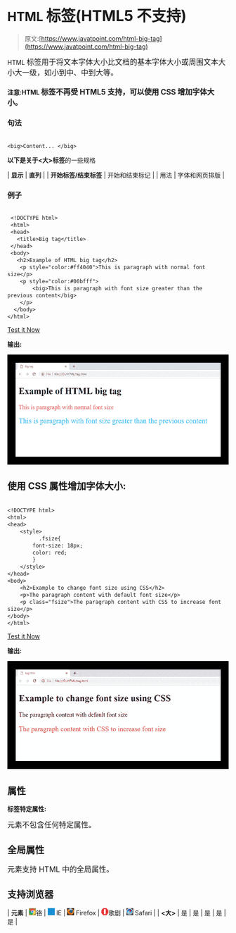 # HTML <big>标签(HTML5 不支持)</big>

> 原文:[https://www.javatpoint.com/html-big-tag](https://www.javatpoint.com/html-big-tag)

HTML <big>标签用于将文本字体大小比文档的基本字体大小或周围文本大小大一级，如小到中、中到大等。</big>

#### 注意:HTML <big>标签不再受 HTML5 支持，可以使用 CSS 增加字体大小。</big>

### 句法

```

<big>Content... </big>

```

**以下是关于<大>标签**的一些规格

| **显示** | **直列** |
| **开始标签/结束标签** | 开始和结束标记 |
| 用法 | 字体和网页排版 |

### 例子

```

 <!DOCTYPE html>
 <html>
 <head>
   <title>Big tag</title>
 </head>
 <body>
   <h2>Example of HTML big tag</h2>
    <p style="color:#ff4040">This is paragraph with normal font size</p>
    <p style="color:#00bfff">
        <big>This is paragraph with font size greater than the previous content</big>
    </p>
  </body>
</html>

```

[Test it Now](https://www.javatpoint.com/oprweb/test.jsp?filename=HTMLbigtag)

**输出:**

![HTML big tag](img/df99ce5ed4df3df41abdff3900d6eb59.png)

## 使用 CSS 属性增加字体大小:

```

<!DOCTYPE html>
<html>
<head>
	<style>
	      .fsize{
		font-size: 18px;
		color: red;
		}
	</style>
</head>
<body>
	<h2>Example to change font size using CSS</h2>
	<p>The paragraph content with default font size</p>
	<p class="fsize">The paragraph content with CSS to increase font size</p>
</body>
</html>

```

[Test it Now](https://www.javatpoint.com/oprweb/test.jsp?filename=HTMLbigtag2)

**输出:**

![HTML big tag](img/d708bb75378c9a1b36e9e86ff15c1403.png)

## 属性

**标签特定属性:**

<big>元素不包含任何特定属性。</big>

## 全局属性

<big>元素支持 HTML 中的全局属性。</big>

## 支持浏览器

| **元素** | ![chrome browser](img/4fbdc93dc2016c5049ed108e7318df19.png)铬 | ![ie browser](img/83dd23df1fe8373fd5bf054b2c1dd88b.png) IE | ![firefox browser](img/4f001fff393888a8a807ed29b28145d1.png) Firefox | ![opera browser](img/6cad4a592cc69a052056a0577b4aac65.png)歌剧 | ![safari browser](img/a0f6a9711a92203c5dc5c127fe9c9fca.png) Safari |
| **<大>** | 是 | 是 | 是 | 是 | 是 |
